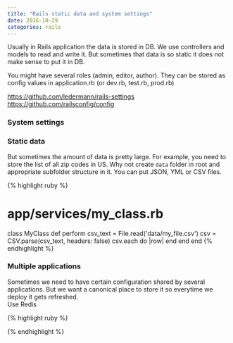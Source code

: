 ```yaml
---
title: "Rails static data and system settings"
date: 2016-10-29
categories: rails
---
```


Usually in Rails application the data is stored in DB.  We use controllers and models to read and write it.  But sometimes that data is so static it does not make sense to put it in DB.  

You might have several roles (admin, editor, author).  They can be stored as config values in application.rb (or dev.rb, test.rb, prod.rb)

https://github.com/ledermann/rails-settings
https://github.com/railsconfig/config

### System settings


### Static data


But sometimes the amount of data is pretty large.  For example, you need to store the list of all zip codes in US.  Why not create `data` folder in root and appropriate subfolder structure in it.  You can put JSON, YML or CSV files.  


{% highlight ruby %}
# app/services/my_class.rb
class MyClass
  def perform
    csv_text = File.read('data/my_file.csv')
    csv = CSV.parse(csv_text, headers: false)
    csv.each do |row|
    end
  end
end
{% endhighlight %}




### Multiple applications



Sometimes we need to have certain configuration shared by several applications.  But we want a canonical place to store it so everytime we deploy it gets refreshed.  
Use Redis 


{% highlight ruby %}

{% endhighlight %}

